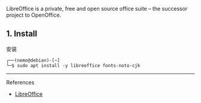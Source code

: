 LibreOffice is a private, free and open source office suite – the successor project to OpenOffice.

## 1. Install

安装

```
┌──(nemo@debian)-[~]
└─$ sudo apt install -y libreoffice fonts-noto-cjk
```

---

References

- [LibreOffice](https://www.libreoffice.org/)